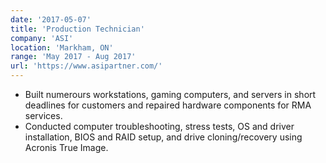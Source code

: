 ```yaml
---
date: '2017-05-07'
title: 'Production Technician'
company: 'ASI'
location: 'Markham, ON'
range: 'May 2017 - Aug 2017'
url: 'https://www.asipartner.com/'
---
```


- Built numerours workstations, gaming computers, and servers in short deadlines for customers and repaired hardware components for RMA services.
- Conducted computer troubleshooting, stress tests, OS and driver installation, BIOS and RAID setup, and drive cloning/recovery using Acronis True Image.